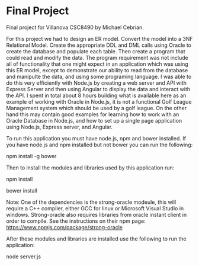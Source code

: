 Final Project
=============

Final project for Villanova CSC8490 by Michael Cebrian.

For this project we had to design an ER model. Convert the model into a 3NF
Relational Model. Create the appropriate DDL and DML calls using Oracle to
create the database and populate each table. Then create a program that could
read and modify the data. The program requirement was not include all of
functionality that one might expect in an application which was using this ER
model, except to demonstrate our ability to read from the database and manipulte
the data, and using some programing language. I was able to do this very
efficiently with Node.js by creating a web server and API with Express Server
and then using Angular to display the data and interact with the API. I spent
in total about 8 hours building what is available here as an example of working
with Oracle in Node.js, it is not a functional Golf League Management system
which should be used by a golf league. On the other hand this may contain good
examples for learning how to work with an Oracle Database in Node.js, and how
to set up a single page application using Node.js, Express server, and Angular.


To run this application you must have node.js, npm and bower installed.
If you have node.js and npm installed but not bower you can run the following:

npm install -g bower

Then to install the modules and libraries used by this application run:

npm install

bower install


Note: One of the dependencies is the strong-oracle modeule, this will require
a C++ compiler, either GCC for linux or Microsoft Visual Studio in windows.
Strong-oracle also requires libraries from oracle instant client in order to
compile. See the instructions on their npm page:
https://www.npmjs.com/package/strong-oracle

After these modules and libraries are installed use the following to run the
application:

node server.js
